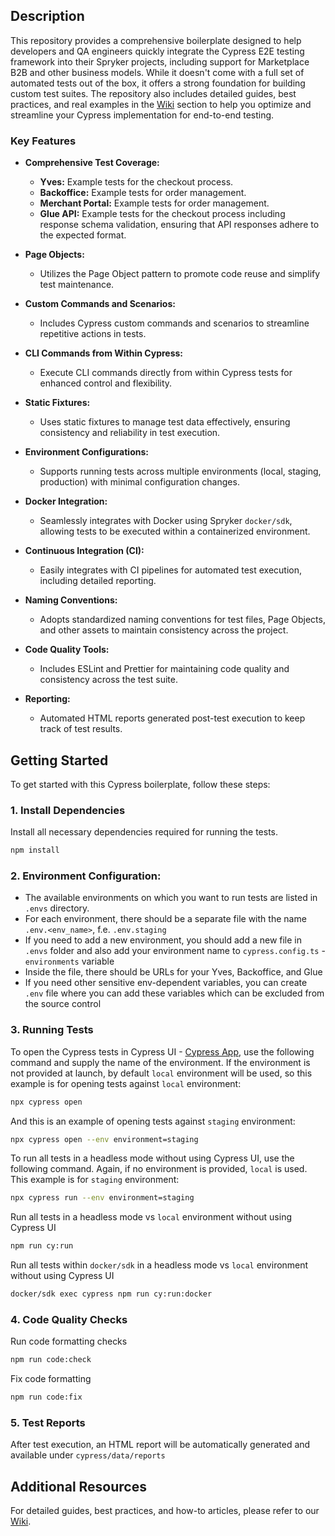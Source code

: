 ## Description

This repository provides a comprehensive boilerplate designed to help developers and QA engineers quickly integrate the Cypress E2E testing framework into their Spryker projects, including support for Marketplace B2B and other business models. While it doesn't come with a full set of automated tests out of the box, it offers a strong foundation for building custom test suites. The repository also includes detailed guides, best practices, and real examples in the [Wiki](https://github.com/spryker-projects/cypress-boilerplate/wiki) section to help you optimize and streamline your Cypress implementation for end-to-end testing.

### Key Features

- **Comprehensive Test Coverage:**

  - **Yves:** Example tests for the checkout process.
  - **Backoffice:** Example tests for order management.
  - **Merchant Portal:** Example tests for order management.
  - **Glue API:** Example tests for the checkout process including response schema validation, ensuring that API responses adhere to the expected format.

- **Page Objects:**

  - Utilizes the Page Object pattern to promote code reuse and simplify test maintenance.

- **Custom Commands and Scenarios:**

  - Includes Cypress custom commands and scenarios to streamline repetitive actions in tests.

- **CLI Commands from Within Cypress:**

  - Execute CLI commands directly from within Cypress tests for enhanced control and flexibility.

- **Static Fixtures:**

  - Uses static fixtures to manage test data effectively, ensuring consistency and reliability in test execution.

- **Environment Configurations:**

  - Supports running tests across multiple environments (local, staging, production) with minimal configuration changes.

- **Docker Integration:**

  - Seamlessly integrates with Docker using Spryker `docker/sdk`, allowing tests to be executed within a containerized environment.

- **Continuous Integration (CI):**

  - Easily integrates with CI pipelines for automated test execution, including detailed reporting.

- **Naming Conventions:**

  - Adopts standardized naming conventions for test files, Page Objects, and other assets to maintain consistency across the project.

- **Code Quality Tools:**

  - Includes ESLint and Prettier for maintaining code quality and consistency across the test suite.

- **Reporting:**
  - Automated HTML reports generated post-test execution to keep track of test results.

## Getting Started

To get started with this Cypress boilerplate, follow these steps:

### 1. Install Dependencies

Install all necessary dependencies required for running the tests.

```bash
npm install
```

### 2. Environment Configuration:

- The available environments on which you want to run tests are listed in `.envs` directory.
- For each environment, there should be a separate file with the name `.env.<env_name>`, f.e. `.env.staging`
- If you need to add a new environment, you should add a new file in `.envs` folder and also add your environment name to `cypress.config.ts` - `environments` variable
- Inside the file, there should be URLs for your Yves, Backoffice, and Glue
- If you need other sensitive env-dependent variables, you can create `.env` file where you can add these variables which can be excluded from the source control

### 3. Running Tests

To open the Cypress tests in Cypress UI - [Cypress App](https://docs.cypress.io/guides/core-concepts/cypress-app), use the following command and supply the name of the environment.
If the environment is not provided at launch, by default `local` environment will be used, so this example is for opening tests against `local` environment:

```bash
npx cypress open
```

And this is an example of opening tests against `staging` environment:

```bash
npx cypress open --env environment=staging
```

To run all tests in a headless mode without using Cypress UI, use the following command. Again, if no environment is provided, `local` is used.
This example is for `staging` environment:

```bash
npx cypress run --env environment=staging
```

Run all tests in a headless mode vs `local` environment without using Cypress UI

```bash
npm run cy:run
```

Run all tests within `docker/sdk` in a headless mode vs `local` environment without using Cypress UI

```bash
docker/sdk exec cypress npm run cy:run:docker
```

### 4. Code Quality Checks

Run code formatting checks

```bash
npm run code:check
```

Fix code formatting

```bash
npm run code:fix
```

### 5. Test Reports

After test execution, an HTML report will be automatically generated and available under `cypress/data/reports`

## Additional Resources

For detailed guides, best practices, and how-to articles, please refer to our [Wiki](https://github.com/spryker-projects/cypress-boilerplate/wiki).
